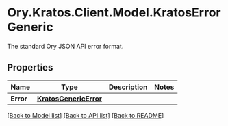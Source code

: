 # Ory.Kratos.Client.Model.KratosErrorGeneric
The standard Ory JSON API error format.

## Properties

Name | Type | Description | Notes
------------ | ------------- | ------------- | -------------
**Error** | [**KratosGenericError**](KratosGenericError.md) |  | 

[[Back to Model list]](../README.md#documentation-for-models) [[Back to API list]](../README.md#documentation-for-api-endpoints) [[Back to README]](../README.md)

